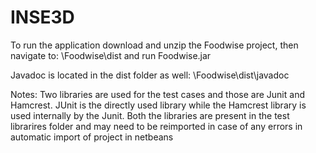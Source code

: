 # INSE3D

To run the application download and unzip the Foodwise project, then navigate to: \Foodwise\dist and run Foodwise.jar

Javadoc is located in the dist folder as well: \Foodwise\dist\javadoc

Notes: Two libraries are used for the test cases and those are Junit and Hamcrest. JUnit is the directly used library while the Hamcrest library is used internally by the Junit. Both the libraries are present in the test librarires folder and may need to be reimported in case of any errors in automatic import of project in netbeans
